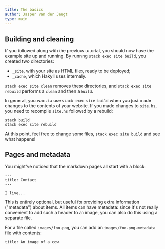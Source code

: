 ```yaml
---
title: The basics
author: Jasper Van der Jeugt
type: main
---
```


Building and cleaning
---------------------

If you followed along with the previous tutorial, you should now have the
example site up and running. By running `stack exec site build`, you created
two directories:

- `_site`, with your site as HTML files, ready to be deployed;
- `_cache`, which Hakyll uses internally.

`stack exec site clean` removes these directories, and `stack exec site
rebuild` performs a `clean` and then a `build`.

In general, you want to use `stack exec site build` when you just made changes
to the contents of your website. If you made changes to `site.hs`, you need to
recompile `site.hs` followed by a rebuild:

    stack build
    stack exec site rebuild

At this point, feel free to change some files, `stack exec site build` and see
what happens!

Pages and metadata
------------------

You might've noticed that the markdown pages all start with a block:

    ---
    title: Contact
    ---

    I live...

This is entirely optional, but useful for providing extra information
("metadata") about items. All items can have metadata: since it's not really
convenient to add such a header to an image, you can also do this using a
separate file.

For a file called `images/foo.png`, you can add an `images/foo.png.metadata`
file with contents:

    title: An image of a cow
